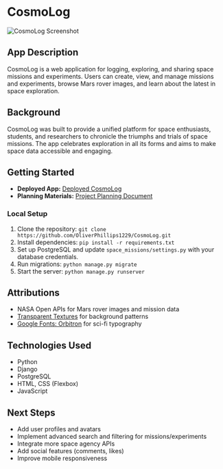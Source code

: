# CosmoLog

![CosmoLog Screenshot](https://via.placeholder.com/800x400?text=CosmoLog+Screenshot)

## App Description
CosmoLog is a web application for logging, exploring, and sharing space missions and experiments. Users can create, view, and manage missions and experiments, browse Mars rover images, and learn about the latest in space exploration.

## Background
CosmoLog was built to provide a unified platform for space enthusiasts, students, and researchers to chronicle the triumphs and trials of space missions. The app celebrates exploration in all its forms and aims to make space data accessible and engaging.

## Getting Started
- **Deployed App:** [Deployed CosmoLog](https://your-deployment-url.com)
- **Planning Materials:** [Project Planning Document](https://your-planning-doc-url.com)

### Local Setup
1. Clone the repository: `git clone https://github.com/OliverPhillips1229/CosmoLog.git`
2. Install dependencies: `pip install -r requirements.txt`
3. Set up PostgreSQL and update `space_missions/settings.py` with your database credentials.
4. Run migrations: `python manage.py migrate`
5. Start the server: `python manage.py runserver`

## Attributions
- NASA Open APIs for Mars rover images and mission data
- [Transparent Textures](https://www.transparenttextures.com/) for background patterns
- [Google Fonts: Orbitron](https://fonts.google.com/specimen/Orbitron) for sci-fi typography

## Technologies Used
- Python
- Django
- PostgreSQL
- HTML, CSS (Flexbox)
- JavaScript

## Next Steps
- Add user profiles and avatars
- Implement advanced search and filtering for missions/experiments
- Integrate more space agency APIs
- Add social features (comments, likes)
- Improve mobile responsiveness